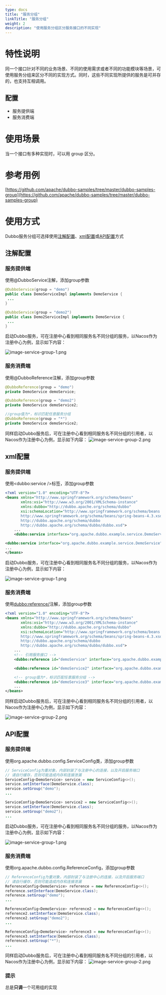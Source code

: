 ```yaml
---
type: docs
title: "服务分组"
linkTitle: "服务分组"
weight: 2
description: "使用服务分组区分服务接口的不同实现"
---
```


# 特性说明
同一个接口针对不同的业务场景、不同的使用需求或者不同的功能模块等场景，可使用服务分组来区分不同的实现方式。同时，这些不同实现所提供的服务是可并存的，也支持互相调用。

## 配置
- 服务提供端
- 服务消费端

# 使用场景
当一个接口有多种实现时，可以用 group 区分。

# 参考用例

[https://github.com/apache/dubbo-samples/tree/master/dubbo-samples-group](https://github.com/apache/dubbo-samples/tree/master/dubbo-samples-group)

# 使用方式
Dubbo服务分组可选择使用[注解配置](#properties1)、[xml配置](#properties2)或[API配置](#properties3)方式

## 注解配置

### 服务提供端

使用@DubboService注解，添加group参数

```java
@DubboService(group = "demo")
public class DemoServiceImpl implements DemoService {
 ...
}

@DubboService(group = "demo2")
public class Demo2ServiceImpl implements DemoService {
 ...
}
```

启动Dubbo服务，可在注册中心看到相同服务名不同分组的服务，以Nacos作为注册中心为例，显示如下内容：

![image-service-group-1.png](/imgs/blog/service-group-1.png)

### 服务消费端

使用@DubboReference注解，添加group参数

```java
@DubboReference(group = "demo")
private DemoService demoService;

@DubboReference(group = "demo2")
private DemoService demoService2;

//group值为*，标识匹配任意服务分组
@DubboReference(group = "*")
private DemoService demoService2;
```

同样启动Dubbo服务后，可在注册中心看到相同服务名不同分组的引用者，以Nacos作为注册中心为例，显示如下内容：
![image-service-group-2.png](/imgs/blog/service-group-2.png)

## xml配置

### 服务提供端

使用<dubbo:service />标签，添加group参数

```xml
<?xml version="1.0" encoding="UTF-8"?>
<beans xmlns="http://www.springframework.org/schema/beans"
       xmlns:xsi="http://www.w3.org/2001/XMLSchema-instance"
       xmlns:dubbo="http://dubbo.apache.org/schema/dubbo"
       xsi:schemaLocation="http://www.springframework.org/schema/beans        
       http://www.springframework.org/schema/beans/spring-beans-4.3.xsd        
       http://dubbo.apache.org/schema/dubbo        
       http://dubbo.apache.org/schema/dubbo/dubbo.xsd">
	...
    <dubbo:service interface="org.apache.dubbo.example.service.DemoService" group="demo"/>

<dubbo:service interface="org.apache.dubbo.example.service.DemoService" group="demo2"/>
...
</beans>
```

启动Dubbo服务，可在注册中心看到相同服务名不同分组的服务，以Nacos作为注册中心为例，显示如下内容：

![image-service-group-1.png](/imgs/blog/service-group-1.png)

### 服务消费端

使用<dubbo:reference/>注解，添加group参数

```xml
<?xml version="1.0" encoding="UTF-8"?>
<beans xmlns="http://www.springframework.org/schema/beans"
       xmlns:xsi="http://www.w3.org/2001/XMLSchema-instance"
       xmlns:dubbo="http://dubbo.apache.org/schema/dubbo"
       xsi:schemaLocation="http://www.springframework.org/schema/beans        
       http://www.springframework.org/schema/beans/spring-beans-4.3.xsd        
       http://dubbo.apache.org/schema/dubbo        
       http://dubbo.apache.org/schema/dubbo/dubbo.xsd">
    ...
    <!-- 引用服务接口 -->
    <dubbo:reference id="demoService" interface="org.apache.dubbo.example.service.DemoService" group="demo"/>

    <dubbo:reference id="demoService2" interface="org.apache.dubbo.example.service.DemoService" group="demo2"/>

    <!-- group值为*，标识匹配任意服务分组 -->
    <dubbo:reference id="demoService3" interface="org.apache.dubbo.example.service.DemoService" group="*"/>
    ...
</beans>
```

同样启动Dubbo服务后，可在注册中心看到相同服务名不同分组的引用者，以Nacos作为注册中心为例，显示如下内容：

![image-service-group-2.png](/imgs/blog/service-group-2.png)

## API配置

### 服务提供端

使用org.apache.dubbo.config.ServiceConfig类，添加group参数

```java
// ServiceConfig为重对象，内部封装了与注册中心的连接，以及开启服务端口
// 请自行缓存，否则可能造成内存和连接泄漏
ServiceConfig<DemoService> service = new ServiceConfig<>();
service.setInterface(DemoService.class);
service.setGroup("demo");
...

ServiceConfig<DemoService> service2 = new ServiceConfig<>();
service.setInterface(DemoService.class);
service.setGroup("demo2");
...
```

启动Dubbo服务，可在注册中心看到相同服务名不同分组的服务，以Nacos作为注册中心为例，显示如下内容：

![image-service-group-1.png](/imgs/blog/service-group-1.png)

### 服务消费端

使用org.apache.dubbo.config.ReferenceConfig，添加group参数

```java
// ReferenceConfig为重对象，内部封装了与注册中心的连接，以及开启服务端口
// 请自行缓存，否则可能造成内存和连接泄漏
ReferenceConfig<DemoService> reference = new ReferenceConfig<>();
reference.setInterface(DemoService.class);
reference.setGroup("demo");
...

ReferenceConfig<DemoService> reference2 = new ReferenceConfig<>();
reference2.setInterface(DemoService.class);
reference2.setGroup("demo2");
...

ReferenceConfig<DemoService> reference3 = new ReferenceConfig<>();
reference3.setInterface(DemoService.class);
reference3.setGroup("*");
...

```
同样启动Dubbo服务后，可在注册中心看到相同服务名不同分组的引用者，以Nacos作为注册中心为例，显示如下内容：
![image-service-group-2.png](/imgs/blog/service-group-2.png)

### 提示

总是**只调**一个可用组的实现
